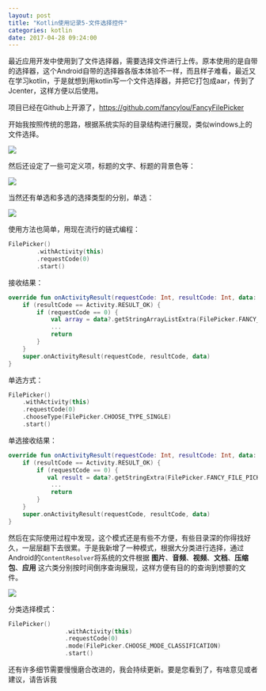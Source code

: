 ```yaml
---
layout: post
title: "Kotlin使用记录5-文件选择控件"
categories: kotlin
date: 2017-04-28 09:24:00
---
```




最近应用开发中使用到了文件选择器，需要选择文件进行上传。原本使用的是自带的选择器，这个Android自带的选择器各版本体验不一样，而且样子难看，最近又在学习kotlin，于是就想到用kotlin写一个文件选择器，并把它打包成aar，传到了Jcenter，这样方便以后使用。

项目已经在Github上开源了，https://github.com/fancylou/FancyFilePicker 

开始我按照传统的思路，根据系统实际的目录结构进行展现，类似windows上的文件选择。

![](http://muliba.u.qiniudn.com/blog/post/filePicker1.2.0-1.jpeg?imageMogr2/auto-orient/thumbnail/720x/blur/1x0/quality/75)

然后还设定了一些可定义项，标题的文字、标题的背景色等：

![](http://muliba.u.qiniudn.com/blog/post/filePicker1.2.0-2.jpeg?imageMogr2/auto-orient/thumbnail/720x/blur/1x0/quality/75)

当然还有单选和多选的选择类型的分别，单选：

![](http://muliba.u.qiniudn.com/blog/post/filePicker1.2.0-3.jpeg?imageMogr2/auto-orient/thumbnail/720x/blur/1x0/quality/75)

使用方法也简单，用现在流行的链式编程：

```kotlin
FilePicker()
        .withActivity(this)
        .requestCode(0)
        .start()
```



接收结果：

```kotlin
override fun onActivityResult(requestCode: Int, resultCode: Int, data: Intent?) {
    if (resultCode == Activity.RESULT_OK) {
        if (requestCode == 0) {
            val array = data?.getStringArrayListExtra(FilePicker.FANCY_FILE_PICKER_ARRAY_LIST_RESULT_KEY)
            ...
            return
        }
    }
    super.onActivityResult(requestCode, resultCode, data)
}
```



单选方式：

```kotlin
FilePicker()
	.withActivity(this)
    .requestCode(0)
    .chooseType(FilePicker.CHOOSE_TYPE_SINGLE)
    .start()
```



单选接收结果：

```kotlin
override fun onActivityResult(requestCode: Int, resultCode: Int, data: Intent?) {
    if (resultCode == Activity.RESULT_OK) {
        if (requestCode == 0) {
           val result = data?.getStringExtra(FilePicker.FANCY_FILE_PICKER_SINGLE_RESULT_KEY)
            ...
            return
        }
    }
    super.onActivityResult(requestCode, resultCode, data)
}
```



然后在实际使用过程中发现，这个模式还是有些不方便，有些目录深的你得找好久，一层层翻下去很累。于是我新增了一种模式，根据大分类进行选择，通过Android的`ContentResolver`将系统的文件根据 **图片**、**音频**、**视频**、**文档**、**压缩包**、**应用** 这六类分别按时间倒序查询展现，这样方便有目的的查询到想要的文件。

![](http://muliba.u.qiniudn.com/blog/post/FilePicker_2.0.0.jpg)

分类选择模式：

```kotlin
FilePicker()
                .withActivity(this)
                .requestCode(0)
                .mode(FilePicker.CHOOSE_MODE_CLASSIFICATION)
                .start()
```



还有许多细节需要慢慢磨合改进的，我会持续更新。要是您看到了，有啥意见或者建议，请告诉我